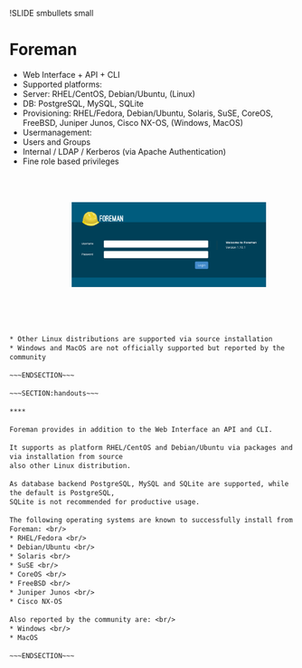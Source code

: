 !SLIDE smbullets small
# Foreman

* Web Interface + API + CLI
* Supported platforms:
 * Server: RHEL/CentOS, Debian/Ubuntu, (Linux)
 * DB: PostgreSQL, MySQL, SQLite
 * Provisioning: RHEL/Fedora, Debian/Ubuntu, Solaris, SuSE, CoreOS, FreeBSD, Juniper Junos, Cisco NX-OS, (Windows, MacOS)
* Usermanagement:
 * Users and Groups
 * Internal / LDAP / Kerberos (via Apache Authentication)
 * Fine role based privileges

<div style="text-align:right">
<img src="./_images/foreman_loginscreen.png" style="float: right, max-width:200px; max-height: 150px; width: auto; height: auto; margin: 50px" alt="Foreman Loginscreen"/>
</div>

~~~SECTION:notes~~~

* Other Linux distributions are supported via source installation
* Windows and MacOS are not officially supported but reported by the community

~~~ENDSECTION~~~

~~~SECTION:handouts~~~

****

Foreman provides in addition to the Web Interface an API and CLI.

It supports as platform RHEL/CentOS and Debian/Ubuntu via packages and via installation from source
also other Linux distribution. 

As database backend PostgreSQL, MySQL and SQLite are supported, while the default is PostgreSQL, 
SQLite is not recommended for productive usage.

The following operating systems are known to successfully install from Foreman: <br/>
* RHEL/Fedora <br/>
* Debian/Ubuntu <br/>
* Solaris <br/>
* SuSE <br/>
* CoreOS <br/>
* FreeBSD <br/>
* Juniper Junos <br/>
* Cisco NX-OS

Also reported by the community are: <br/>
* Windows <br/>
* MacOS

~~~ENDSECTION~~~

